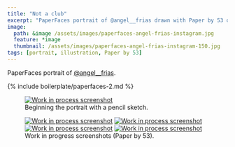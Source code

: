 ```yaml
---
title: "Not a club"
excerpt: "PaperFaces portrait of @angel__frias drawn with Paper by 53 on an iPad."
image: 
  path: &image /assets/images/paperfaces-angel-frias-instagram.jpg 
  feature: *image
  thumbnail: /assets/images/paperfaces-angel-frias-instagram-150.jpg
tags: [portrait, illustration, Paper by 53]
---
```


PaperFaces portrait of <a href="http://instagram.com/angel__frias">@angel__frias</a>.

{% include boilerplate/paperfaces-2.md %}

<figure>
	<a href="/assets/images/paperfaces-angel-frias-process-1-lg.jpg"><img src="/assets/images/paperfaces-angel-frias-process-1-750.jpg" alt="Work in process screenshot"></a>
	<figcaption>Beginning the portrait with a pencil sketch.</figcaption>
</figure>

<figure class="half">
	<a href="/assets/images/paperfaces-angel-frias-process-2-lg.jpg"><img src="/assets/images/paperfaces-angel-frias-process-2-600.jpg" alt="Work in process screenshot"></a>
	<a href="/assets/images/paperfaces-angel-frias-process-3-lg.jpg"><img src="/assets/images/paperfaces-angel-frias-process-3-600.jpg" alt="Work in process screenshot"></a>
	<a href="/assets/images/paperfaces-angel-frias-process-4-lg.jpg"><img src="/assets/images/paperfaces-angel-frias-process-4-600.jpg" alt="Work in process screenshot"></a>
	<a href="/assets/images/paperfaces-angel-frias-process-5-lg.jpg"><img src="/assets/images/paperfaces-angel-frias-process-5-600.jpg" alt="Work in process screenshot"></a>
	<figcaption>Work in progress screenshots (Paper by 53).</figcaption>
</figure>
